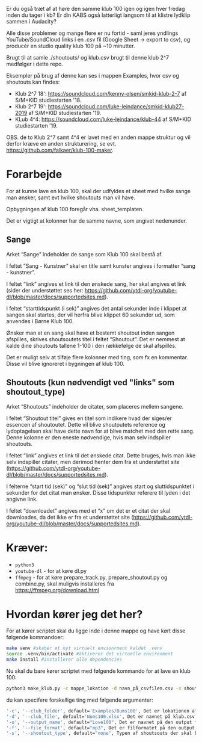 Er du også træt af at høre den samme klub 100 igen og igen hver fredag inden du tager i kb? Er din KABS også latterligt langsom til at klistre lydklip sammen i Audacity?

Alle disse problemer og mange flere er nu fortid - saml jeres yndlings YouTube/SoundCloud links i en .csv fil (Google Sheet -> export to csv), og producér en studio quality klub 100 på ~10 minutter.

Brugt til at samle  ./shoutouts/ og klub.csv brugt til denne klub 2^7 medfølger i dette repo.

Eksempler på brug af denne kan ses i mappen Examples, hvor csv og shoutouts kan findes:
* Klub 2^7 18': https://soundcloud.com/kenny-olsen/smkid-klub-2-7 af S/M+KID studiestarten '18.
* Klub 2^7 19': https://soundcloud.com/luke-leindance/smkid-klub27-2019 af S/M+KID studiestarten '19.
* KLub 4^4: https://soundcloud.com/luke-leindance/klub-44 af S/M+KID studiestarten '19.

OBS. de to Klub 2^7 samt 4^4 er lavet med en anden mappe struktur og vil derfor kræve en anden strukturering, se evt. https://github.com/falkaer/klub-100-maker.

<!-- # Hvordan, hvor og hvorfor gør jeg ting?

Før du kører noget som helst, bør indholdet af denne mappe have følgende struktur:

```
klub-100-maker/
├── shoutouts/
│   ├── 1.wav
│   ├── 2.wav
│   ├── ...
│   └── n.wav
├── klub.csv
├── dl.py
├── prepare_shoutout.py
├── prepare_track.py
├── prepare_all_shoutouts.py
├── prepare_all_tracks.py
└── combine.py
```

hvor ./shoutouts/n.wav indeholder skud ud'et til den n'te sang i klub 100en, hvis det giver mening. Skud ud'et kommer *før* sangen, så ./shoutouts/1.wav er jeres intro-skud-ud.

## klub.csv

Denne .csv fil indeholder information om sangene i en klub 100. Hver række svarer til en sang og et skud ud, hvor første kolonne er sangens navn, anden kolonne er et YouTube/SoundCloud link, og tredje kolonne er det timestamp (i sekunder) i sangen, hvor jeres ene minut af sangen skal begynde. -->

# Forarbejde
For at kunne lave en klub 100, skal der udfyldes et sheet med hvilke sange man ønsker, samt evt hvilke shoutouts man vil have.

Opbygningen af klub 100 foregår vha. sheet_templaten.

Det er vigtigt at kolonner har de samme navne, som angivet nedenunder.

## Sange
Arket “Sange” indeholder de sange som Klub 100 skal bestå af. 

I feltet ”Sang - Kunstner” skal en title samt kunster angives i formatter “sang - kunstner”. 

I feltet “link” angives et link til den ønskede sang, her skal angives et link (sider der understøttet ses her: https://github.com/ytdl-org/youtube-dl/blob/master/docs/supportedsites.md).

I feltet “starttidspunkt (i sek)” angives det antal sekunder inde i klippet at sangen skal startes, der vil herfra blive klippet 60 sekunder ud, som anvendes i Børne Klub 100.

Ønsker man at en sang skal have et bestemt shoutout inden sangen afspilles, skrives shoutsoutets titel i feltet “Shoutout”. Det er nemmest at kalde dine shoutouts tallene 1-100 i den rækkefølge de skal afspilles.

Det er muligt selv at tilføje flere kolonner med ting, som fx en kommentar. Disse vil blive ignoreret i bygningen af klub 100.

## Shoutouts (kun nødvendigt ved "links" som shoutout_type)
Arket “Shoutouts” indeholder de citater, som placeres mellem sangene.

I feltet “Shoutout titel” gives en titel som indikere hvad der siges/er essencen af shoutoutet. Dette vil blive shoutoutets reference og lydoptagelsen skal have dette navn for at blive matchet med den rette sang. Denne kolonne er den eneste nødvendige, hvis man selv indspiller shoutouts.

I feltet “link” angives et link til det ønskede citat. Dette bruges, hvis man ikke selv indspiller citater, men derimod henter dem fra et understøttet site (https://github.com/ytdl-org/youtube-dl/blob/master/docs/supportedsites.md).

I felterne “start tid (sek)” og “slut tid (sek)” angives start og sluttidspunktet i sekunder for det citat man ønsker. Disse tidspunkter referere til lyden i det angivne link.

I feltet “downloadet” angives med et “x” om det er et citat der skal downloades, da det ikke er fra et understøttet site (https://github.com/ytdl-org/youtube-dl/blob/master/docs/supportedsites.md).


# Kræver:
 * `python3`
 * `youtube-dl` - for at køre dl.py
 * `ffmpeg` - for at køre prepare_track.py, prepare_shoutout.py og combine.py, skal muligvis installeres fra https://ffmpeg.org/download.html


# Hvordan kører jeg det her?

For at kører scriptet skal du ligge inde i denne mappe og have kørt disse følgende kommandoer:

```bash
make venv #skaber et nyt virtuelt envionrment kaldet .venv
source .venv/bin/activate #aktiverer det virtuelle environment
make install #installerer alle dependencies
```
Nu skal du bare kører scriptet med følgende kommando for at lave en klub 100:
```bash
python3 make_klub.py -c mappe_lokation -d navn_på_csvfilen.csv -s shoutout_type
```

du kan specifere forskellige ting med følgende argumenter:

```bash
'-c', '--club_folder', default='Examples/Bums100', Det er lokationen af klub.csv og shoutouts
'-d', '--club_file', default='Nums100.xlsx', Det er navnet på klub.csv
'-o', '--output_name', default="Love100", Det er navnet på den output fil der bliver lavet
'-f', '--file_format', default="mp3", Det er filformatet på den output fil der bliver lavet
'-s', '--shoutout_type', default="none", Typen af shoutsouts der skal bruges. Kan være "none", "own" eller "links"
```
